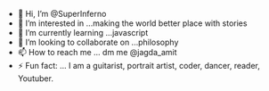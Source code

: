 - 👋 Hi, I’m @SuperInferno
- 👀 I’m interested in ...making the world better place with stories
- 🌱 I’m currently learning ...javascript
- 💞️ I’m looking to collaborate on ...philosophy
- 📫 How to reach me ... dm me @jagda_amit
- ⚡ Fun fact: ... I am a guitarist, portrait artist, coder, dancer, reader, Youtuber.

<!---
SuperInferno/SuperInferno is a ✨ special ✨ repository because its `README.md` (this file) appears on your GitHub profile.
You can click the Preview link to take a look at your changes.
--->
